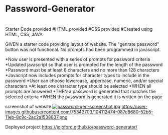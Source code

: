 # Password-Generator 
#  
Starter Code provided
#HTML provided
#CSS provided
#Created using HTML, CSS, JAVA

GIVEN a starter code providing layout of website.
The "genrate password" button was not functional.
No prompts had been programmed in javascript.

*Now user is presented with a series of prompts for password criteria
*Updated javascript so that user is prompted for the length of the password
*Password must be at least 8 characters and no more than 128 characters
*Javacript now includes prompts for character types to include in the password
*User can choose lowercase, uppercase, numeric, and/or special characters
*At least one character type should be selected
*WHEN all prompts are answered
*THEN a password is generated that matches the selected criteria
*WHEN the password is generated it is written on the page

screenshot of website
[![password-gen-screenshot.jpg](https://i.postimg.cc/DZ95jTmH/password-gen-screenshot.jpg)](https://postimg.cc/bDRQr4x9)
https://user-images.githubusercontent.com/75343703/104112474-087e8680-52b5-11eb-8c9c-2ac2a1538837.png

Deployed project https://jojoford.github.io/password-generator/
